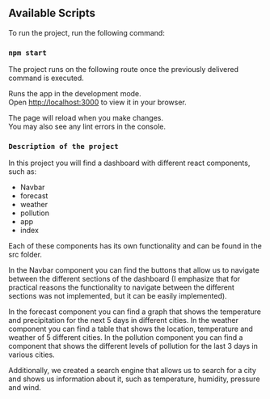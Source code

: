 

## Available Scripts

To run the project, run the following command:

### `npm start`

The project runs on the following route once the previously delivered command is executed.

Runs the app in the development mode.\
Open [http://localhost:3000](http://localhost:3000) to view it in your browser.

The page will reload when you make changes.\
You may also see any lint errors in the console.


### `Description of the project`

In this project you will find a dashboard with different react components, such as:
- Navbar
- forecast
- weather
- pollution
- app
- index

Each of these components has its own functionality and can be found in the src folder.

In the Navbar component you can find the buttons that allow us to navigate between the different sections of the dashboard (I emphasize that for practical reasons the functionality to navigate between the different sections was not implemented, but it can be easily implemented).

In the forecast component you can find a graph that shows the temperature and precipitation for the next 5 days in different cities.
In the weather component you can find a table that shows the location, temperature and weather of 5 different cities.
In the pollution component you can find a component that shows the different levels of pollution for the last 3 days in various cities.

Additionally, we created a search engine that allows us to search for a city and shows us information about it, such as temperature, humidity, pressure and wind.

